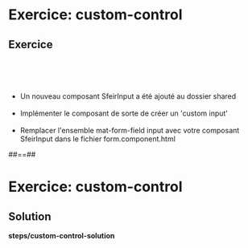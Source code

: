 <!-- .slide: class="exercice" -->
# Exercice: custom-control
## Exercice
<br><br><br>

- Un nouveau composant SfeirInput a été ajouté au dossier shared<br><br>
- Implémenter le composant de sorte de créer un 'custom input'<br><br>
- Remplacer l'ensemble mat-form-field input avec votre composant SfeirInput dans le fichier form.component.html

##==##

<!-- .slide: class="full-center exercice" -->
# Exercice: custom-control
## Solution
__steps/custom-control-solution__
